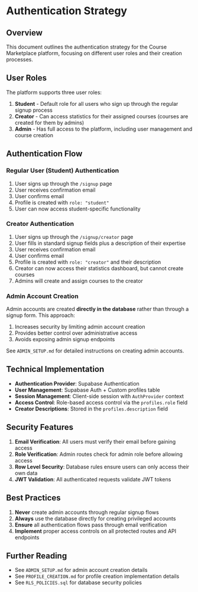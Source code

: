 # Authentication Strategy

## Overview

This document outlines the authentication strategy for the Course Marketplace platform, focusing on different user roles and their creation processes.

## User Roles

The platform supports three user roles:

1. **Student** - Default role for all users who sign up through the regular signup process
2. **Creator** - Can access statistics for their assigned courses (courses are created for them by admins)
3. **Admin** - Has full access to the platform, including user management and course creation

## Authentication Flow

### Regular User (Student) Authentication

1. User signs up through the `/signup` page
2. User receives confirmation email
3. User confirms email
4. Profile is created with `role: "student"`
5. User can now access student-specific functionality

### Creator Authentication

1. User signs up through the `/signup/creator` page
2. User fills in standard signup fields plus a description of their expertise
3. User receives confirmation email
4. User confirms email
5. Profile is created with `role: "creator"` and their description
6. Creator can now access their statistics dashboard, but cannot create courses
7. Admins will create and assign courses to the creator

### Admin Account Creation

Admin accounts are created **directly in the database** rather than through a signup form. This approach:

1. Increases security by limiting admin account creation
2. Provides better control over administrative access
3. Avoids exposing admin signup endpoints

See `ADMIN_SETUP.md` for detailed instructions on creating admin accounts.

## Technical Implementation

- **Authentication Provider**: Supabase Authentication
- **User Management**: Supabase Auth + Custom profiles table
- **Session Management**: Client-side session with `AuthProvider` context
- **Access Control**: Role-based access control via the `profiles.role` field
- **Creator Descriptions**: Stored in the `profiles.description` field

## Security Features

1. **Email Verification**: All users must verify their email before gaining access
2. **Role Verification**: Admin routes check for admin role before allowing access
3. **Row Level Security**: Database rules ensure users can only access their own data
4. **JWT Validation**: All authenticated requests validate JWT tokens

## Best Practices

1. **Never** create admin accounts through regular signup flows
2. **Always** use the database directly for creating privileged accounts
3. **Ensure** all authentication flows pass through email verification
4. **Implement** proper access controls on all protected routes and API endpoints

## Further Reading

- See `ADMIN_SETUP.md` for admin account creation details
- See `PROFILE_CREATION.md` for profile creation implementation details
- See `RLS_POLICIES.sql` for database security policies 